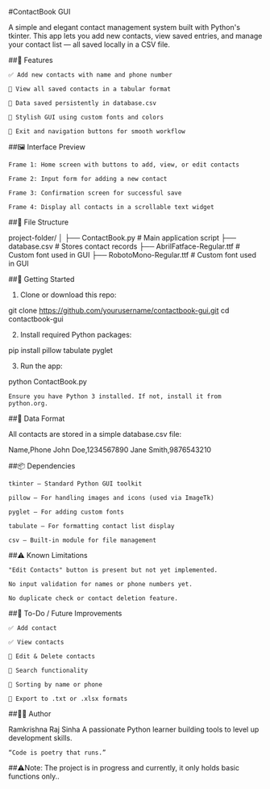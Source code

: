 #ContactBook GUI

A simple and elegant contact management system built with Python's tkinter. This app lets you add new contacts, view saved entries, and manage your contact list — all saved locally in a CSV file.

##📌 Features

    ✅ Add new contacts with name and phone number

    📄 View all saved contacts in a tabular format

    💾 Data saved persistently in database.csv

    🎨 Stylish GUI using custom fonts and colors

    🚪 Exit and navigation buttons for smooth workflow

##🖼️ Interface Preview

    Frame 1: Home screen with buttons to add, view, or edit contacts

    Frame 2: Input form for adding a new contact

    Frame 3: Confirmation screen for successful save

    Frame 4: Display all contacts in a scrollable text widget

##📁 File Structure

project-folder/
│
├── ContactBook.py                # Main application script
├── database.csv                  # Stores contact records
├── AbrilFatface-Regular.ttf      # Custom font used in GUI
├── RobotoMono-Regular.ttf        # Custom font used in GUI

##🚀 Getting Started
1. Clone or download this repo:

git clone https://github.com/yourusername/contactbook-gui.git
cd contactbook-gui

2. Install required Python packages:

pip install pillow tabulate pyglet

3. Run the app:

python ContactBook.py

    Ensure you have Python 3 installed. If not, install it from python.org.

##💾 Data Format

All contacts are stored in a simple database.csv file:

Name,Phone
John Doe,1234567890
Jane Smith,9876543210

##📦 Dependencies

    tkinter – Standard Python GUI toolkit

    pillow – For handling images and icons (used via ImageTk)

    pyglet – For adding custom fonts

    tabulate – For formatting contact list display

    csv – Built-in module for file management

##⚠️ Known Limitations

    "Edit Contacts" button is present but not yet implemented.

    No input validation for names or phone numbers yet.

    No duplicate check or contact deletion feature.

##📌 To-Do / Future Improvements

    ✅ Add contact

    ✅ View contacts

    🔲 Edit & Delete contacts

    🔲 Search functionality

    🔲 Sorting by name or phone

    🔲 Export to .txt or .xlsx formats

##🧑‍💻 Author

Ramkrishna Raj Sinha
A passionate Python learner building tools to level up development skills.

    “Code is poetry that runs.”

##⚠️Note: The project is in progress and currently, it only holds basic functions only..
